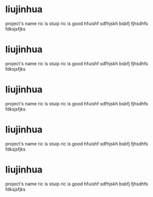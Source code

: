 # liujinhua
project's name
ric is stuip
ric is good
hfuishf sdfhjskh
bsbfj
fjhsdhfs
fdksjsfjks 

# liujinhua
project's name
ric is stuip
ric is good
hfuishf sdfhjskh
bsbfj
fjhsdhfs
fdksjsfjks 



# liujinhua
project's name
ric is stuip
ric is good
hfuishf sdfhjskh
bsbfj
fjhsdhfs
fdksjsfjks 


# liujinhua
project's name
ric is stuip
ric is good
hfuishf sdfhjskh
bsbfj
fjhsdhfs
fdksjsfjks 


# liujinhua
project's name
ric is stuip
ric is good
hfuishf sdfhjskh
bsbfj
fjhsdhfs
fdksjsfjks 


